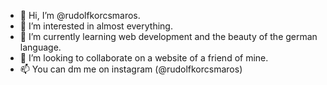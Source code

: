 - 👋 Hi, I’m @rudolfkorcsmaros.
- 👀 I’m interested in almost everything.
- 🌱 I’m currently learning web development and the beauty of the german language.
- 💞️ I’m looking to collaborate on a website of a friend of mine.
- 📫 You can dm me on instagram (@rudolfkorcsmaros)

<!---
rudolfkorcsmaros/rudolfkorcsmaros is a ✨ special ✨ repository because its `README.md` (this file) appears on your GitHub profile.
You can click the Preview link to take a look at your changes.
--->
